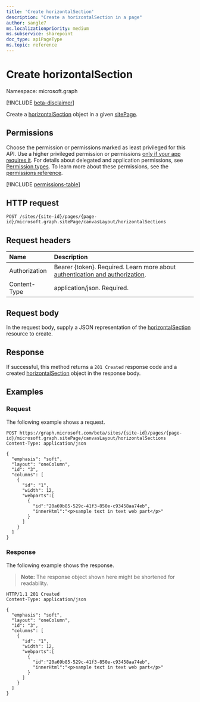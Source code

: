 ```yaml
---
title: 'Create horizontalSection'
description: "Create a horizontalSection in a page"
author: sangle7
ms.localizationpriority: medium
ms.subservice: sharepoint
doc_type: apiPageType
ms.topic: reference
---
```

# Create horizontalSection

Namespace: microsoft.graph

[!INCLUDE [beta-disclaimer](../../includes/beta-disclaimer.md)]

Create a [horizontalSection](../resources/horizontalSection.md) object in a given [sitePage](../resources/sitepage.md).

## Permissions

Choose the permission or permissions marked as least privileged for this API. Use a higher privileged permission or permissions [only if your app requires it](/graph/permissions-overview#best-practices-for-using-microsoft-graph-permissions). For details about delegated and application permissions, see [Permission types](/graph/permissions-overview#permission-types). To learn more about these permissions, see the [permissions reference](/graph/permissions-reference).

<!-- { "blockType": "permissions", "name": "sitepage_post_horizontalsection" } -->
[!INCLUDE [permissions-table](../includes/permissions/sitepage-post-horizontalsection-permissions.md)]

## HTTP request

<!-- {
  "blockType": "ignored"
}
-->

```http
POST /sites/{site-id}/pages/{page-id}/microsoft.graph.sitePage/canvasLayout/horizontalSections
```

## Request headers

| Name          | Description                 |
| :------------ | :-------------------------- |
|Authorization|Bearer {token}. Required. Learn more about [authentication and authorization](/graph/auth/auth-concepts).|
| Content-Type  | application/json. Required. |

## Request body

In the request body, supply a JSON representation of the [horizontalSection](../resources/horizontalSection.md) resource to create.

## Response

If successful, this method returns a `201 Created` response code and a created [horizontalSection](../resources/horizontalSection.md) object in the response body.

## Examples

### Request

The following example shows a request.

<!-- { "blockType": "ignored" } -->

```http
POST https://graph.microsoft.com/beta/sites/{site-id}/pages/{page-id}/microsoft.graph.sitePage/canvasLayout/horizontalSections
Content-Type: application/json

{
  "emphasis": "soft",
  "layout": "oneColumn",
  "id": "3",
  "columns": [
    {
      "id": "1",
      "width": 12,
      "webparts":[
        {
          "id":"20a69b85-529c-41f3-850e-c93458aa74eb",
          "innerHtml":"<p>sample text in text web part</p>"
        }
      ]
    }
  ]
}
```

### Response

The following example shows the response.

> **Note:** The response object shown here might be shortened for readability.

<!-- {
  "blockType": "response",
  "@odata.type": "microsoft.graph.horizontalSection",
  "truncated": true
}
-->

```http
HTTP/1.1 201 Created
Content-Type: application/json

{
  "emphasis": "soft",
  "layout": "oneColumn",
  "id": "3",
  "columns": [
    {
      "id": "1",
      "width": 12,
      "webparts":[
        {
          "id":"20a69b85-529c-41f3-850e-c93458aa74eb",
          "innerHtml":"<p>sample text in text web part</p>"
        }
      ]
    }
  ]
}
```
